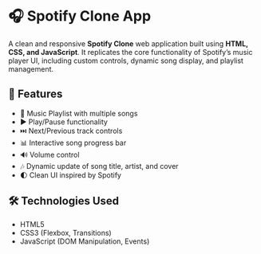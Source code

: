 # 🎧 Spotify Clone App

A clean and responsive **Spotify Clone** web application built using **HTML, CSS, and JavaScript**. It replicates the core functionality of Spotify’s music player UI, including custom controls, dynamic song display, and playlist management.

## 🚀 Features

- 🎵 Music Playlist with multiple songs
- ▶️ Play/Pause functionality
- ⏭️ Next/Previous track controls
- 📊 Interactive song progress bar
- 🔊 Volume control
- 🎶 Dynamic update of song title, artist, and cover
- 🌓 Clean UI inspired by Spotify



## 🛠️ Technologies Used

- HTML5
- CSS3 (Flexbox, Transitions)
- JavaScript (DOM Manipulation, Events)


